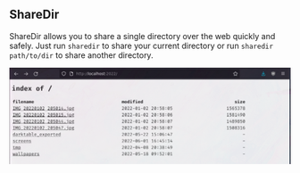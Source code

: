 
## ShareDir

ShareDir allows you to share a single directory over the web quickly and safely. Just run `sharedir` to share your current directory or run `sharedir path/to/dir` to share another directory.

![example](example.png "example")

